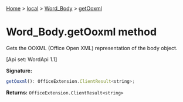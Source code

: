 [Home](./index) &gt; [local](local.md) &gt; [Word\_Body](local.word_body.md) &gt; [getOoxml](local.word_body.getooxml.md)

# Word\_Body.getOoxml method

Gets the OOXML (Office Open XML) representation of the body object. 

 \[Api set: WordApi 1.1\]

**Signature:**
```javascript
getOoxml(): OfficeExtension.ClientResult<string>;
```
**Returns:** `OfficeExtension.ClientResult<string>`

